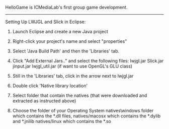 HelloGame is ICMediaLab's first group game development.

---

Setting Up LWJGL and Slick in Eclipse:

1. Launch Eclipse and create a new Java project
2. Right-click your project's name and select "properties"
3. Select 'Java Build Path' and then the 'Libraries' tab.
4. Click "Add External Jars.." and select the following files:
	lwjgl.jar
	Slick.jar
	jinput.jar
	lwjgl_util.jar (if want to use OpenGL's GLU class)

5. Still in the 'Libraries' tab, click in the arrow next to lwjgl.jar
6. Double click 'Native library location'
7. Select folder that contain the natives (that were downloaded and extracted as instructed above)
8. Choose the folder of your Operating System
	natives\windows folder which contains the *.dll files,
	natives/macosx which contains the *.dylib and *.jnilib
	natives/linux which contains the *.so